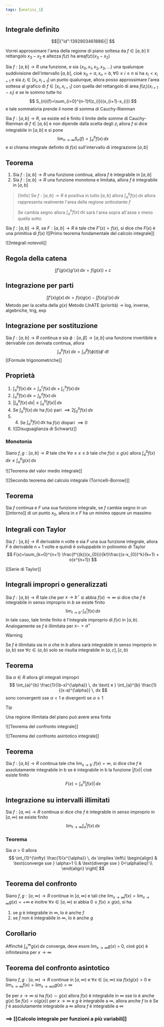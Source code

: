 ```yaml
---
tags: [analisi_1]
---
```

## Integrale definito

```math
||{"id":1392903461886}||


```

Vorrei approssimare l'area della regione di piano sottesa da $f\in[a,b]$
Il rettangolo $x_{3}-x_{2}$ e altezza $f(z)$ ha area$f(z)(x_{3}-x_{2})$

Sia $f:[a,b]\to R$ una funzione, e sia $\{x_{0},x_{1},x_{2},x_{3},\dots\}$ una qualunque suddivisione dell'intervallo $[a,b]$, cioè $x_{0}=a,x_{n}=b,\forall {0\leq i\leq n} \text{ si ha } {x_{i}<x_{i+1}}$ e sia $z_{i}\in[x_{i},x_{i+1}]$ un punto qualunque, allora posso approssimare l'area sottesa al grafico di $f\in[x_{i},x_{i+1}]$ con quella del rettangolo di area $f(z_{i})(x_{i+1}-x_{i})$ e se le sommo tutte ho
$$
S_{n}(f)=\sum_{i=0}^{n-1}f(z_{i})(x_{i+1}-x_{i})
$$
e tale sommatoria prende il nome di somma di Cauchy-Rienman

Sia $f:[a,b]\to R$, se esiste ed è finito il limite delle somme di Cauchy-Rienman di $f\in[a,b]$ e non dipende dalla scelta degli $z_{i}$ allora $f$ si dice integrabile in $[a,b]$ e si pone
$$
\lim_{ n \to \infty } {S_{n}(f)} = \int_{a}^b f(x) \, dx 
$$
e si chiama integrale definito di $f(x)$ sull'intervallo di integrazione $[a,b]$

## Teorema

1. Sia $f:[a,b]\to R$ una funzione continua, allora $f$ è integrabile in $[a,b]$
2. Sia $f:[a,b]\to R$ una funzione monotona e limitata, allora $f$ è integrabile in $[a,b]$

>[!info]
>Se $f:[a,b]\to R$ è positiva in tutto $[a,b]$ allora $\int_{a}^{b}  f(x)\, dx$ allora rappresenta realmente l'area della regione sottostante $f$
>
>Se cambia segno allora $\int_{a}^{b}  f(x)\, dx$ sarà l'area sopra all'asse $x$ meno quella sotto

Sia $f:[a,b]\to R$, se $F:[a,b]\to R$ è tale che $F'(x)=f(x)$, si dice che $F(x)$ è una primitiva di $f(x_{})$
![[Primo teorema fondamentale del calcolo integrale]]

![[Integrali notevoli]]

## Regola della catena
$$
\int f'(g(x))g'(x) \, dx = f(g(x)) +c 
$$

## Integrazione per parti
$$
\int f'(x)g(x) \, dx = f(x)g(x) - \int f(x)g'(x) \, dx 
$$
Metodo per la scelta della $g(x)$
Metodo LInATE (priorità) -> log, inverse, algebriche, trig, exp

## Integrazione per sostituzione

Sia $f:[a,b]\to R$ continua e sia $\phi:[\alpha,\beta]\to[a,b]$ una funzione invertibile e derivabile con derivata continua, allora 
$$
\int_{a}^{b} f(x) \, dx = \int_{\alpha}^{\beta} f(\phi(t))\phi' \, dt 
$$
[[Formule trigonometriche]]

## Proprietà

1. $\int_{a}^{b} f(x_{}) \, dx=\int_{a}^{c} f(x_{}) \, dx+\int_{c}^{b} f(x_{}) \, dx$
2. $\int_{a}^{b} f(x_{}) \, dx=\int_{b}^{a} f(x_{}) \, dx$
3. $|\int_{a}^{b} f(x) \, dx|\leq \int_{a}^{b} |f(x)| \, dx$
4. Se $\int_{a}^{b} f({x}) \, dx$ ha $f(x)$ pari $\implies 2\int_{0}^{b} f(x) \, dx$
5. 4. Se $\int_{a}^{b} f({x}) \, dx$ ha $f(x)$ dispari $\implies 0$
6. ![[Disuguaglianza di Schwartz]]

### Monotonia

Siano $f,g:[a,b]\to R$ tale che $\forall {a\leq x\leq b} \text{ tale che } f(x_{})\leq g(x)$ allora $\int_{a}^{b} f(x_{}) \, dx \leq \int_{a}^{b} g(x) \, dx$

![[Teorema del valor medio integrale]]

![[Secondo teorema del calcolo integrale (Torricelli-Borrow)]]

## Teorema

Sia $f$ continua e $F$ una sua funzione integrale, se $f$ cambia segno in un [[intorno]] di un punto $x_{0}$, allora in $x$ $F$ ha un minimo oppure un massimo

## Integrali con Taylor

Sia $f:[a,b]\to R$ derivabile n volte e sia $F$ una sua funzione integrale, allora $F$ è derivabile $n+1$ volte e quindi è sviluppabile in polinomio di Taylor
$$
F(x)=\sum_{k=0}^{n+1} \frac{f^{(k)}(x_{0})}{k!}\frac{(x-x_{0})^k}{k+1} + o(x^{n+1})
$$



[[Serie di Taylor]]

## Integrali impropri o generalizzati

Sia $f:[a,b)\to R$ tale che per $x\to b^{-}$ si abbia $f(x)\to \infty$ si dice che $f$ è integrabile in senso improprio in $b$ se esiste finito
$$
\lim_{ t \to b^{-} } {\int_{a}^{t}  f(x)\, dx }
$$
In tale caso, tale limite finito è l'integrale improprio di $f(x)$ in $[a,b)$. Analogamente se $f$ è illimitata per $x->a^{+}$

>[!warning]
>Se $f$ è illimitata sia in $a$ che in $b$ allora sarà integrabile in senso improprio in $(a,b)$ sse $\forall {c} \in (a,b) {}$ solo se risulta integrabile in $(a,c],[c,b)$


## Teorema

Sia $\alpha\in R$ allora gli integrali impropri
$$
\int_{a}^{b} \frac{1}{(b-x)^{\alpha}} \, dx \text{ e } \int_{a}^{b} \frac{1}{(x-a)^{\alpha}} \, dx  
$$
sono convergenti sse $\alpha<1$ e divergenti se $\alpha\geq 1$

>[!tip]
>Una regione illimitata del piano può avere area finita

![[Teorema del confronto integrale]]

![[Teorema del confronto asintotico integrale]]

## Teorema 

Sia $f:[a,b]\to R$ continua tale che $\lim_{ x \to b^{-} } {f(x)}=\infty$, si dice che $f$ è assolutamente integrabile in b se è integrabile in b la funzione $|f(x)|$ cioè esiste finito
$$
F(x)=\int_{a}^{b} |f(x)| \, dx 
$$

## Integrazione su intervalli illimitati

Sia $f:[a,\infty)\to R$ continua si dice che $f$ è integrabile in senso improprio in $[a,\infty)$ se esiste finito
$$
\lim_{ t \to \infty } {\int_{a}^{t}  f(x)\, dx }
$$

### Teorema

Sia $\alpha>0$ allora
$$
\int_{1}^{\infty} \frac{1}{x^{\alpha}} \, dx \implies
\left\{
\begin{align}
 & \text{converge sse } \alpha>1 \\
 & \text{diverge sse } 0<\alpha\leq1 \\
\end{align}
\right|
$$

## Teorema del confronto

Siano $f,g:[a,\infty)\to R$ continue in $[a,\infty)$ e tali che $\lim_{ x \to \infty } {f(x)}=\lim_{ x \to \infty } {g(x)}=+\infty$ e inoltre $\forall {x} \in {[a,\infty)}$ si abbia $0\leq f(x)\leq g(x)$, si ha
1. se $g$ è integrabile in $\infty$, lo è anche $f$
2. se $f$ non è integrabile in $\infty$, lo è anche $g$

## Corollario 

Affinché $\int_{a}^{\infty} g(x) \, dx$ converga, deve essre $\lim_{ x \to \infty } {g(x)}$ = 0, cioè $g(x)$ è infinitesima per $x\to \infty$

## Teorema del confronto asintotico

Siano $f,g:[a,\infty)\to R$ continue in $[a,\infty)$ e $\forall {x} \in {[a,\infty)}$ sia $f(x)g(x)> 0$ e $\lim_{ x \to \infty } {f(x)}=\lim_{ x \to \infty o } {g(x)}=\infty$

Se per $x\to \infty$ si ha $f(x)\sim g(x)$ allora $f(x)$ è integrabile in $\infty$ sse lo è anche $g(x)$
Se $f(x)=o(g(x))$ per $x\to \infty$ e $g$ è integrabile a $\infty$, allora anche $f$ lo è
Se $f$ è assolutamente integrabile a $\infty$ allora $f$ è integrabile a $\infty$

### ==> [[Calcolo integrale per funzioni a più variabili]]
